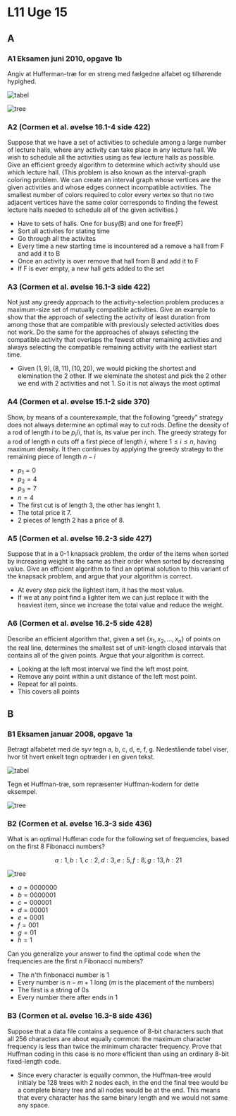 # L11 Uge 15

## A

### A1 Eksamen juni 2010, opgave 1b

Angiv at Hufferman-træ for en streng med fælgedne alfabet og tilhørende hypighed.

![tabel](1.png)

![tree](2.png)

### A2 (Cormen et al. øvelse 16.1-4 side 422)

Suppose that we have a set of activities to schedule among a large number of lecture halls, where any activity can take place in any lecture hall. We wish to schedule all the activities using as few lecture halls as possible. Give an efficient greedy algorithm to determine which activity should use which lecture hall. (This problem is also known as the interval-graph coloring problem. We can create an interval graph whose vertices are the given activities and whose edges connect incompatible activities. The smallest number of colors required to color every vertex so that no two adjacent vertices have the same color corresponds to finding the fewest lecture halls needed to schedule all of the given activities.)

- Have to sets of halls. One for busy(B) and one for free(F)
- Sort all activites for stating time
- Go through all the activites
- Every time a new starting time is incountered ad a remove a hall from F and add it to B
- Once an activity is over remove that hall from B and add it to F
- If F is ever empty, a new hall gets added to the set

### A3 (Cormen et al. øvelse 16.1-3 side 422)

Not just any greedy approach to the activity-selection problem produces a maximum-size set of mutually compatible activities. Give an example to show that the approach of selecting the activity of least duration from among those that are compatible with previously selected activities does not work. Do the same for the approaches of always selecting the compatible activity that overlaps the fewest other remaining activities and always selecting the compatible remaining activity with the earliest start time.

- Given $(1,9),(8,11),(10,20)$, we would picking the shortest and elemination the 2 other. If we eleminate the shotest and pick the 2 other we end with 2 activities and not 1. So it is not always the most optimal

### A4 (Cormen et al. øvelse 15.1-2 side 370)

Show, by means of a counterexample, that the following “greedy” strategy does not always determine an optimal way to cut rods. Define the density of a rod of length $i$ to be $p_i / i$, that is, its value per inch. The greedy strategy for a rod of length n cuts off a first piece of length $i$, where $1 \le i \le n$, having maximum density. It then continues by applying the greedy strategy to the remaining piece of length $n - i$

- $p_1 = 0$
- $p_2 = 4$
- $p_3 = 7$
- $n = 4$
- The first cut is of length 3, the other has lenght 1.
- The total price it 7.
- 2 pieces of length 2 has a price of 8.

### A5 (Cormen et al. øvelse 16.2-3 side 427)

Suppose that in a 0-1 knapsack problem, the order of the items when sorted by increasing weight is the same as their order when sorted by decreasing value. Give an efficient algorithm to find an optimal solution to this variant of the knapsack problem, and argue that your algorithm is correct.

- At every step pick the lightest item, it has the most value.
- If we at any point find a lighter item we can just replace it with the heaviest item, since we increase the total value and reduce the weight.

### A6 (Cormen et al. øvelse 16.2-5 side 428)

Describe an efficient algorithm that, given a set $\{x_1,x_2,...,x_n\}$ of points on the real line, determines the smallest set of unit-length closed intervals that contains all of the given points. Argue that your algorithm is correct.

- Looking at the left most interval we find the left most point.
- Remove any point within a unit distance of the left most point.
- Repeat for all points.
- This covers all points

## B

### B1 Eksamen januar 2008, opgave 1a

Betragt alfabetet med de syv tegn a, b, c, d, e, f, g.
Nedestående tabel viser, hvor tit hvert enkelt tegn optræder i en given tekst.

![tabel](3.png)

Tegn et Huffman-træ, som repræsenter Huffman-kodern for dette eksempel.

![tree](4.png)

### B2 (Cormen et al. øvelse 16.3-3 side 436)

What is an optimal Huffman code for the following set of frequencies, based on the first 8 Fibonacci numbers?

$$a: 1, b: 1, c: 2, d: 3, e: 5, f: 8, g: 13, h: 21$$

![tree](5.png)

- $a = 0000000$
- $b = 0000001$
- $c = 000001$
- $d = 00001$
- $e = 0001$
- $f = 001$
- $g = 01$
- $h = 1$

Can you generalize your answer to find the optimal code when the frequencies are the first n Fibonacci numbers?

- The n'th finbonacci number is 1
- Every number is $n - m + 1$ long ($m$ is the placement of the numbers)
- The first is a string of 0s
- Every number there after ends in 1

### B3 (Cormen et al. øvelse 16.3-8 side 436)

Suppose that a data file contains a sequence of 8-bit characters such that all 256
characters are about equally common: the maximum character frequency is less
than twice the minimum character frequency. Prove that Huffman coding in this
case is no more efficient than using an ordinary 8-bit fixed-length code.

- Since every character is equally common, the Huffman-tree would initialy be 128 trees with 2 nodes each, in the end the final tree would be a complete binary tree and all nodes would be at the end. This means that every character has the same binary length and we would not same any space.
